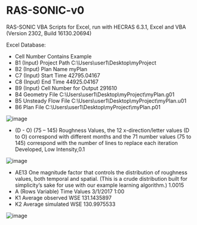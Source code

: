# RAS-SONIC-v0
RAS-SONIC VBA Scripts for Excel, run with HECRAS 6.3.1, Excel and VBA (Version 2302, Build 16130.20694)

Excel Database:
* Cell Number	Contains	Example
* B1 (Input)	Project Path	C:\Users\user1\Desktop\myProject
* B2 (Input)	Plan Name	myPlan
* C7 (Input)	Start Time	42795.04167
* C8 (Input)	End Time	44925.04167
* B9 (Input)	Cell Number for Output	291610
* B4	Geometry File	C:\Users\user1\Desktop\myProject\myPlan.g01
* B5	Unsteady Flow File	C:\Users\user1\Desktop\myProject\myPlan.u01
* B6	Plan File	C:\Users\user1\Desktop\myProject\myPlan.p01

![image](https://github.com/asimpaudeluta/RAS-SONIC-v0/assets/122911987/f5a1d156-0153-4614-99ab-79f902f1dbb5)

* (D - O) (75 – 145)	Roughness Values, the 12 x-direction/letter values (D to O) correspond with different months and the 71 number values (75 to 145) correspond with the number of lines to replace each iteration	Developed, Low Intensity,0.1

![image](https://github.com/asimpaudeluta/RAS-SONIC-v0/assets/122911987/08d2677e-d938-49fa-b72c-05dc67b5e76a)

* AE13	One magnitude factor that controls the distribution of roughness values, both temporal and spatial. (This is a crude distribution built for simplicity’s sake for use with our example learning algorithm.)	1.0015
* A (Rows Variable)	Time Values	3/1/2017 1:00
* K1	Average observed WSE	131.1435897
* K2	Average simulated WSE	130.9975533

![image](https://github.com/asimpaudeluta/RAS-SONIC-v0/assets/122911987/19781140-056a-47b5-91c4-fff496165131)



